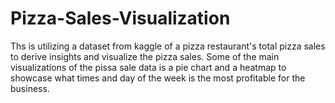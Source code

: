 # Pizza-Sales-Visualization
Ths is utilizing a dataset from kaggle of a pizza restaurant's total pizza sales to derive insights and visualize the pizza sales. Some of the main visualizations of the pissa sale data is a pie chart and a heatmap to showcase what times and day of the week is the most profitable for the business. 
